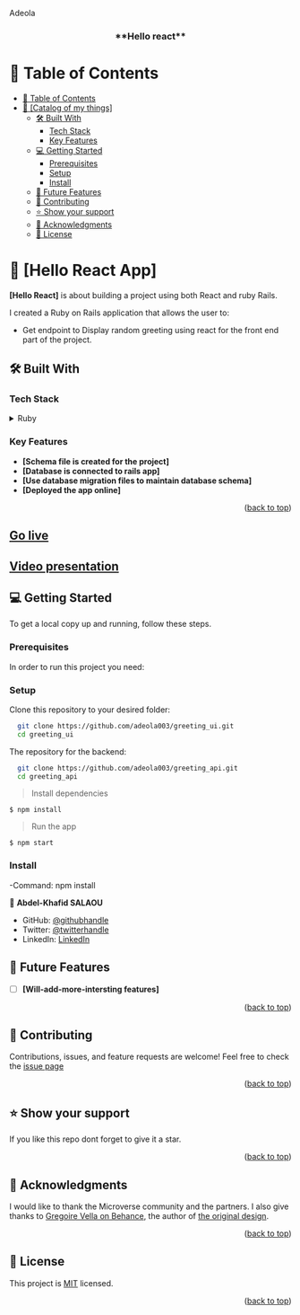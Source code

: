 <a name="readme-top">Adeola</a>

<div align="center">

  <h3><b>**Hello react**</b></h3>

</div>

<!-- TABLE OF CONTENTS -->

# 📗 Table of Contents

- [📗 Table of Contents](#-table-of-contents)
- [📖 \[Catalog of my things\] ](#--)
  - [🛠 Built With ](#-built-with-)
    - [Tech Stack ](#tech-stack-)
    - [Key Features ](#key-features-)
  - [💻 Getting Started ](#-getting-started-)
    - [Prerequisites](#prerequisites)
    - [Setup](#setup)
    - [Install](#install)
  - [🔭 Future Features ](#-future-features-)
  - [🤝 Contributing ](#-contributing-)
  - [⭐️ Show your support ](#️-show-your-support-)
  - [🙏 Acknowledgments ](#-acknowledgments-)
  - [📝 License ](#-license-)

<!-- PROJECT DESCRIPTION -->

# 📖 [Hello React App] <a name="about-project"></a>

**[Hello React]** is about building a project using both React and ruby Rails.

I created a Ruby on Rails application that allows the user to:
- Get endpoint to Display random greeting using react for the front end part of the project.

## 🛠 Built With <a name="built-with"></a>

### Tech Stack <a name="tech-stack"></a>


<details>
  <summary>Ruby</summary>
  <summary>Rails</summary>
  <summary>IRB</summary>
  <summary>SQL</summary>
  <summary>Rspec</summary>
  <summary>Vscode</summary>
  <summary>React</summary>
  <summary>Redux</summary>
</details>


<!-- Features -->

### Key Features <a name="key-features"></a>
- **[Schema file is created for the project]**
- **[Database is connected to rails app]**
- **[Use database migration files to maintain database schema]**
- **[Deployed the app online]**


<p align="right">(<a href="#readme-top">back to top</a>)</p>

<!-- LIVE DEMO -->
## [Go live](https://adeola-budget-app.onrender.com)
## [Video presentation](https://www.loom.com/share/2fe8239c00a7440eae1f30b3e00cc953?sid=bd08630a-596f-4e13-8dc1-71de0898ea39)


<!-- GETTING STARTED -->

## 💻 Getting Started <a name="getting-started"></a>


To get a local copy up and running, follow these steps.


### Prerequisites

In order to run this project you need:


### Setup
Clone this repository to your desired folder:

```sh
  git clone https://github.com/adeola003/greeting_ui.git
  cd greeting_ui
```
The repository for the backend:

```sh
  git clone https://github.com/adeola003/greeting_api.git
  cd greeting_api
```
> Install dependencies

```
$ npm install
```

> Run the app

```
$ npm start
```

### Install
-Command: npm install




<!-- AUTHORS -->

👤 **Abdel-Khafid SALAOU**

- GitHub: [@githubhandle](https://github.com/adeola003)
- Twitter: [@twitterhandle](https://twitter.com/khadaf6)
- LinkedIn: [LinkedIn](https://www.linkedin.com/in/abdel-khafid-salaou)

<!-- FUTURE FEATURES -->

## 🔭 Future Features <a name="future-features"></a>

- [ ] **[Will-add-more-intersting features]**
<p align="right">(<a href="#readme-top">back to top</a>)</p>

<!-- CONTRIBUTING -->

## 🤝 Contributing <a name="contributing"></a>

Contributions, issues, and feature requests are welcome!
Feel free to check the [issue page](https://github.com/adeola003/greeting_ui/issues)


<p align="right">(<a href="#readme-top">back to top</a>)</p>

<!-- SUPPORT -->

## ⭐️ Show your support <a name="support"></a>


If you like this repo dont forget to give it a star.

<p align="right">(<a href="#readme-top">back to top</a>)</p>

<!-- ACKNOWLEDGEMENTS -->

## 🙏 Acknowledgments <a name="acknowledgements"></a>

I would like to thank the Microverse community and the partners.
I also give thanks to [Gregoire Vella on Behance](https://www.behance.net/gregoirevella), the author of [the original design](https://www.behance.net/gallery/31579789/Ballhead-App-(Free-PSDs)).

<p align="right">(<a href="#readme-top">back to top</a>)</p>

<!-- LICENSE -->

## 📝 License <a name="license"></a>

This project is [MIT](./LICENSE.md) licensed.

<p align="right">(<a href="#readme-top">back to top</a>)</p>
